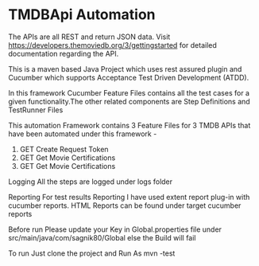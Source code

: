# TMDBApi Automation
The APIs are all REST and return JSON data. Visit https://developers.themoviedb.org/3/gettingstarted
for detailed documentation regarding the API. 

This is a maven based Java Project which uses rest assured plugin and Cucumber which supports Acceptance Test Driven Development (ATDD). 

In this framework Cucumber Feature Files contains all the test cases for a given functionality.The other related components are Step Definitions and TestRunner Files

This automation Framework contains 3 Feature Files for 3 TMDB APIs that have been automated under this framework -
1. GET Create Request Token
2. GET Get Movie Certifications
3. GET Get Movie Certifications

Logging
All the steps are logged under logs folder

Reporting
For test results Reporting I have used extent report plug-in with cucumber reports.
HTML Reports can be found under target cucumber reports

Before run
Please update your Key in Global.properties file under src/main/java/com/sagnik80/Global else the Build will fail

To run
Just clone the project and Run As mvn -test 
